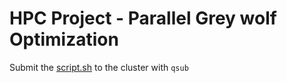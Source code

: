 # HPC Project - Parallel Grey wolf Optimization 
Submit the [script.sh]() to the cluster with ```qsub```
